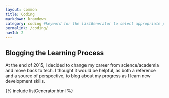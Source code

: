 ```yaml
---
layout: common
title: Coding
markdown: kramdown
category: coding #keyword for the listGenerator to select appropriate posts with which to populate the list
permalink: /coding/
navId: 2
---
```


## Blogging the Learning Process
At the end of 2015, I decided to change my career from science/academia and move back to tech. I thought it would be helpful, as both a reference and a source of perspective, to blog about my progress as I learn new development skills.

{% include listGenerator.html %}
